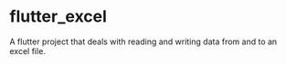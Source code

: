 # flutter_excel
A flutter project that deals with reading and writing data from and to an excel file.
